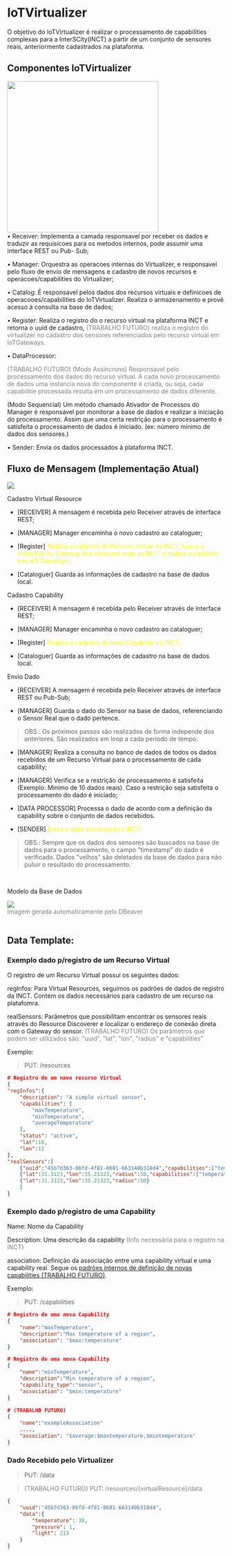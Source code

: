 # IoTVirtualizer

O objetivo do IoTVirtualizer é realizar o processamento de capabilities complexas para a InterSCity(INCT) a partir de um conjunto de sensores reais, anteriormente cadastrados na plataforma.

## Componentes IoTVirtualizer
<img src="Virtualizer.png" width="350">
<br>
• Receiver: Implementa a camada responsavel por receber os dados e traduzir as
requisicoes para os metodos internos, pode assumir uma interface REST ou Pub-
Sub;

• Manager: Orquestra as operacoes internas do Virtualizer, e responsavel pelo
fluxo de envio de mensagens e cadastro de novos recursos e operacoes/capabilities
do Virtualizer;

• Catalog: É responsavel pelos dados dos recursos virtuais e definicoes de
operacooes/capabilities do IoTVirtualizer. Realiza o armazenamento e provê acesso à consulta na base de dados;

• Register: Realiza o registro do o recurso virtual na plataforma INCT e retorna o uuid de cadastro,<span style="color: gray"> (TRABALHO FUTURO) realiza o registro do virtualizer no cadastro dos sensores referenciados pelo recurso virtual em IoTGateways.</span>

• DataProcessor: 

<span style="color: gray"> (TRABALHO FUTURO) (Modo Assíncrono) Responsavel pelo processamento dos dados do recurso virtual. A cada novo processamento de dados uma instancia nova do componente é criada, ou seja, cada capabilitie processada resulta em um processamento de dados diferente. </span> 

(Modo Sequencial) Um método chamado Ativador de Processos do Manager é responsável por monitorar a base de dados e realizar a iniciação do processamento. Assim que uma certa restrição para o processamento é satisfeita o processamento de dados é iniciado. (ex: número mínimo de dados dos sensores.)

• Sender: Envia os dados processados à plataforma INCT.

## Fluxo de Mensagem (Implementação Atual)
<img src="virtualizer_fluxo.png">

Cadastro Virtual Resource

- [RECEIVER] A mensagem é recebida pelo Receiver através de interface REST;

- [MANAGER] Manager encaminha o novo cadastro ao cataloguer;

- [Register] <span style="color: yellow"> Realiza o cadastro do Recurso Virtual na INCT, busca o endereço do Gateway dos sensores reais na INCT e realiza o cadastro nos IoT Gateways; </span>

- [Cataloguer] Guarda as informações de cadastro na base de dados local.

Cadastro Capability

- [RECEIVER] A mensagem é recebida pelo Receiver através de interface REST;

- [MANAGER] Manager encaminha o novo cadastro ao cataloguer;

-  [Register] <span style="color: yellow"> Realiza o cadastro da nova Capability na INCT; </span>

- [Cataloguer] Guarda as informações de cadastro na base de dados local.

Envio Dado
- [RECEIVER] A mensagem é recebida pelo Receiver através de interface REST ou Pub-Sub;

- [MANAGER] Guarda o dado do Sensor na base de dados, referenciando o Sensor Real que o dado pertence.

>OBS.: Os próximos passos são realizados de forma independe dos anteriores. São realizados em loop a cada período de tempo.

- [MANAGER] Realiza a consulta no banco de dados de todos os dados recebidos de um Recurso Virtual para o processamento de cada capability;

- [MANAGER] Verifica se a restrição de processamento é satisfeita (Exemplo: Minímo de 10 dados reais). Caso a restrição seja satisfeita o processamento do dado é iniciado;

- [DATA PROCESSOR] Processa o dado de acordo com a definição da capability sobre o conjunto de dados recebidos.

- [SENDER] <span style="color: yellow"> Envia o dado processado à INCT. </span>

>OBS.: Sempre que os dados dos sensores são buscados na base de dados para o processamento, o campo "timestamp" do dado é verificado. Dados "velhos" são deletados da base de dados para não puluir o resultado do processamento.

<br>

Modelo da Base de Dados

<img src="relacionamento_basededados.png">
<br>
<span style="color:gray"> Imagem gerada automaticamente pelo DBeaver</span>
<br>
<br>

## Data Template: 

### Exemplo dado p/registro de um Recurso Virtual

O registro de um Recurso Virtual possui os seguintes dados:

regInfos: Para Virtual Resources, seguimos os padrões de dados de registro da INCT. Contém os dados necessários para cadastro de um recurso na platafomra.

realSensors: Parâmetros que possibilitam encontrar os sensores reais através do Resource Discoverer e localizar o endereço de conexão direta com o Gateway do sensor. <span style="color: gray"> (TRABALHO FUTURO) Os parâmetros que podem ser utilizados são: "uuid", "lat", "lon", "radius" e "capabilities" </span>

Exemplo:

>PUT: /resources

```json
# Registro de um novo recurso Virtual
{
"regInfos":{
	"description": "A simple virtual sensor",
	"capabilities": [
		"maxTemperature",
		"minTemperature",
		"averageTemperature"
	],
	"status": "active",
	"lat":10,
	"lon":12
},
"realSensors":[
	{"uuid":"45b7d363-86fd-4f81-8681-663140b318d4","capabilities":["temperature"]},
	{"lat":31.3123,"lon":35.21323,"radius":50,"capabilities":["temperature","pressure"]},
	{"lat":31.3123,"lon":35.21323,"radius":50}
	]
}
```

### Exemplo dado p/registro de uma Capability

Name: Nome da Capability

Description: Uma descrição da capability <span style="color: gray"> (Info necessária para o registro na INCT) </span>

association: Definição da associação entre uma capability virtual e uma capability real. Segue os [padrões internos de definição de novas capabilities (TRABALHO FUTURO)](defCapability.md).

Exemplo:

>PUT: /capabilities

```json
# Registro de uma nova Capability
{
	"name":"maxTemperature",
	"description":"Max temperature of a region",
	"association": "$max:temperature" 
}                                           
```
```json
# Registro de uma nova Capability
{
	"name":"minTemperature",
	"description":"Min temperature of a region",
	"capability_type":"sensor",
	"association": "$min:temperature" 
}                                           
```
```json
# (TRABALHO FUTURO)
{
	"name":"exampleAssociation"
	....,
	"association": "$average:$maxtemperature,$mintemperature" 
}                                           
```
### Dado Recebido pelo Virtualizer

>PUT: /data <span style="color: gray">

><span style="color: gray">(TRABALHO FUTURO) PUT: /resources/{virtualResource}/data</span>
```json
{
	"uuid":"45b7d363-86fd-4f81-8681-663140b318d4",
	"data":{
		"temperature": 30,
		"pressure": 1,
		"light": 213
	}
}
```
